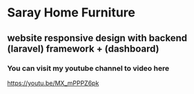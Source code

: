 # Saray Home Furniture 
## website responsive design with backend (laravel) framework + (dashboard)
### You can visit my youtube  channel to video here 
https://youtu.be/MX_mPPPZ6pk
